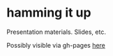 hamming it up
===

Presentation materials. Slides, etc.

Possibly visible via gh-pages [here](http://mrluc.github.com/hammy/index.html)
